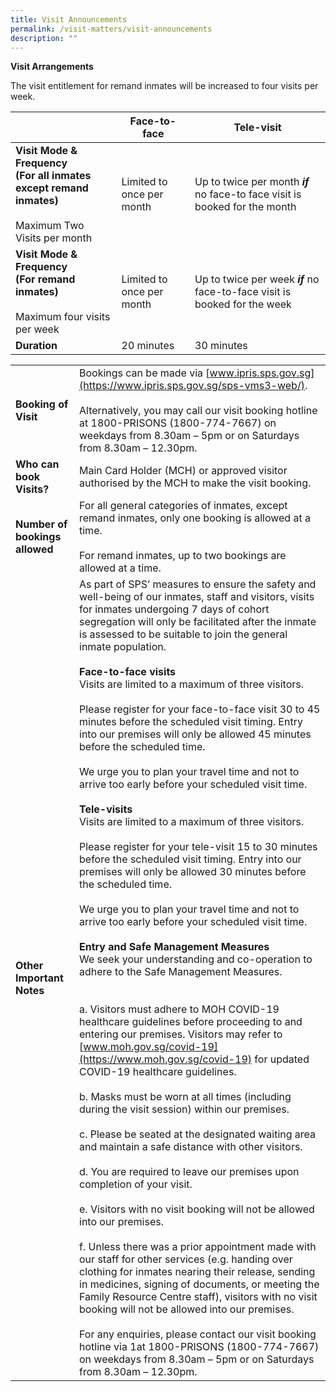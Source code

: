```yaml
---
title: Visit Announcements
permalink: /visit-matters/visit-announcements
description: ""
---
```

**Visit Arrangements**

The visit entitlement for remand inmates will be increased to four visits per week.

|  |Face-to-face  | Tele-visit  |
| -------- | -------- | -------- |
|**Visit Mode & Frequency<br>(For all inmates except remand inmates)** <br>&nbsp;<br>Maximum Two Visits per month| Limited to once per month |Up to twice per month ***if***  no face-to face visit is booked for the month|
|**Visit Mode & Frequency<br>(For remand inmates)** <br>&nbsp;<br>Maximum four visits per week|Limited to once per month|Up to twice per week ***if***  no face-to-face visit is booked for the week|
|**Duration**|20 minutes|30 minutes  |

|  |  |
| -------- | -------- | 
| **Booking of Visit** |Bookings can be made via [www.ipris.sps.gov.sg](https://www.ipris.sps.gov.sg/sps-vms3-web/). <br>&nbsp;<br>Alternatively, you may call our visit booking hotline at 1800-PRISONS (1800-774-7667) on weekdays from 8.30am – 5pm or on Saturdays from 8.30am – 12.30pm. |
|**Who can book Visits?**|Main Card Holder (MCH) or approved visitor authorised by the MCH to make the visit booking. |
|**Number of bookings allowed** |For all general categories of inmates, except remand inmates, only one booking is allowed at a time.<br>&nbsp;<br>For remand inmates, up to two bookings are allowed at a time.|
|**Other Important Notes**|As part of SPS’ measures to ensure the safety and well-being of our inmates, staff and visitors, visits for inmates undergoing 7 days of cohort segregation will only be facilitated after the inmate is assessed to be suitable to join the general inmate population. <br>&nbsp;<br>**Face-to-face visits** <br>   Visits are limited to a maximum of three visitors.<br>&nbsp;<br>Please register for your face-to-face visit 30 to 45 minutes before the scheduled visit timing. Entry into our premises will only be allowed 45 minutes before the scheduled time.<br>&nbsp;<br>We urge you to plan your travel time and not to arrive too early before your scheduled visit time.<br>&nbsp;<br>**Tele-visits**<br>Visits are limited to a maximum of three visitors.<br>&nbsp;<br>Please register for your tele-visit 15 to 30 minutes before the scheduled visit timing. Entry into our premises will only be allowed 30 minutes before the scheduled time.<br>&nbsp;<br>We urge you to plan your travel time and not to arrive too early before your scheduled visit time.<br>&nbsp;<br>**Entry and Safe Management Measures**<br>We seek your understanding and co-operation to adhere to the Safe Management Measures. <br>&nbsp;<br>&nbsp;<br>a.       Visitors must adhere to MOH COVID-19 healthcare guidelines before proceeding to and entering our premises. Visitors may refer to [www.moh.gov.sg/covid-19](https://www.moh.gov.sg/covid-19) for updated COVID-19 healthcare guidelines.<br>&nbsp;<br>b.       Masks must be worn at all times (including during the visit session) within our premises.<br>&nbsp;<br>c.       Please be seated at the designated waiting area and maintain a safe distance with other visitors.<br>&nbsp;<br>d.       You are required to leave our premises upon completion of your visit.<br>&nbsp;<br>e.        Visitors with no visit booking will not be allowed into our premises.<br>&nbsp;<br>f.       Unless there was a prior appointment made with our staff for other services (e.g.  handing over clothing for inmates nearing their release, sending in medicines, signing of documents, or meeting the Family Resource Centre staff), visitors with no visit booking will not be allowed into our premises.<br>&nbsp;<br>For any enquiries, please contact our visit booking hotline via 1at 1800-PRISONS (1800-774-7667) on weekdays from 8.30am – 5pm or on Saturdays from 8.30am – 12.30pm.  |